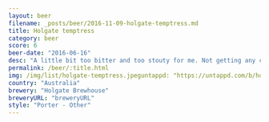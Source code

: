 ```yaml
---
layout: beer
filename: _posts/beer/2016-11-09-holgate-temptress.md
title: Holgate temptress
category: beer
score: 6
beer-date: "2016-06-16"
desc: "A little bit too bitter and too stouty for me. Not getting any chocolate either"
permalink: /beer/:title.html
img: /img/list/holgate-temptress.jpeguntappd: "https://untappd.com/b/holgate-brewhouse-temptress/11461"
country: "Australia"
brewery: "Holgate Brewhouse"
breweryURL: "breweryURL"
style: "Porter - Other"
---
```

